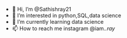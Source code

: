 - 👋 Hi, I’m @Sathishray21
- 👀 I’m interested in python,SQL,data science
- 🌱 I’m currently learning data science
- 📫 How to reach me instagram @iam._.ray_
